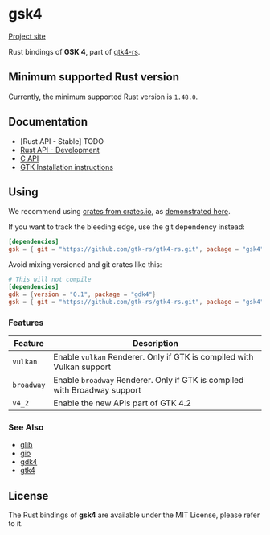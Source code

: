 # gsk4

[Project site](https://gtk-rs.org/)

Rust bindings of __GSK 4__, part of [gtk4-rs](https://github.com/gtk-rs/gtk4-rs/).

## Minimum supported Rust version

Currently, the minimum supported Rust version is `1.48.0`.

## Documentation

- [Rust API - Stable] TODO
- [Rust API - Development](https://gtk-rs.org/gtk4-rs/git/docs/gsk4/)
- [C API](https://docs.gtk.org/gsk4/)
- [GTK Installation instructions](https://www.gtk.org/docs/installations/)

## Using

We recommend using [crates from crates.io](https://crates.io/keywords/gtk-rs),
as [demonstrated here](https://gtk-rs.org/#using).

If you want to track the bleeding edge, use the git dependency instead:

```toml
[dependencies]
gsk = { git = "https://github.com/gtk-rs/gtk4-rs.git", package = "gsk4" }
```

Avoid mixing versioned and git crates like this:

```toml
# This will not compile
[dependencies]
gdk = {version = "0.1", package = "gdk4"}
gsk = { git = "https://github.com/gtk-rs/gtk4-rs.git", package = "gsk4" }
```

### Features

| Feature | Description |
| ---     | ----------- |
| `vulkan` | Enable `vulkan` Renderer. Only if GTK is compiled with Vulkan support |
| `broadway` | Enable `broadway` Renderer. Only if GTK is compiled with Broadway support |
| `v4_2` | Enable the new APIs part of GTK 4.2 |

### See Also

- [glib](https://crates.io/crates/glib)
- [gio](https://crates.io/crates/gio)
- [gdk4](https://crates.io/crates/gdk4)
- [gtk4](https://crates.io/crates/gtk4)

## License

The Rust bindings of __gsk4__ are available under the MIT License, please refer to it.
